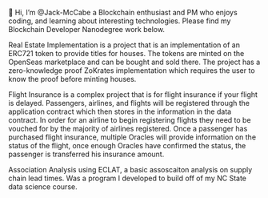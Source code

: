 👋 Hi, I’m @Jack-McCabe a Blockchain enthusiast and PM who enjoys coding, and learning about interesting technologies. Please find my Blockchain Developer Nanodegree work below.

Real Estate Implementation is a project that is an implementation of an ERC721 token to provide titles for houses. The tokens are minted on the OpenSeas marketplace and can be bought and sold there. The project has a zero-knowledge proof ZoKrates implementation which requires the user to know the proof before minting houses. 

Flight Insurance is a complex project that is for flight insurance if your flight is delayed. Passengers, airlines, and flights will be registered through the application contract which then stores in the information in the data contract. In order for an airline to begin registering flights they need to be vouched for by the majority of airlines registered. Once a passenger has purchased flight insurance, multiple Oracles will provide information on the status of the flight, once enough Oracles have confirmed the status, the passenger is transferred his insurance amount. 


Association Analysis using ECLAT, a basic assoscaiton analysis on supply chain lead times. Was a program I developed to build off of my NC State data science course. 

